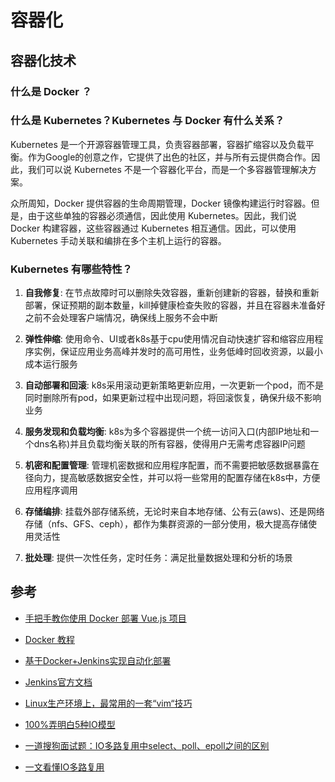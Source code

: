 # 容器化

## 容器化技术

### 什么是 Docker ？

### 什么是 Kubernetes？Kubernetes 与 Docker 有什么关系？
Kubernetes 是一个开源容器管理工具，负责容器部署，容器扩缩容以及负载平衡。作为Google的创意之作，它提供了出色的社区，并与所有云提供商合作。因此，我们可以说 Kubernetes 不是一个容器化平台，而是一个多容器管理解决方案。

众所周知，Docker 提供容器的生命周期管理，Docker 镜像构建运行时容器。但是，由于这些单独的容器必须通信，因此使用 Kubernetes。因此，我们说 Docker 构建容器，这些容器通过 Kubernetes 相互通信。因此，可以使用 Kubernetes 手动关联和编排在多个主机上运行的容器。

### Kubernetes 有哪些特性？

1. **自我修复**: 在节点故障时可以删除失效容器，重新创建新的容器，替换和重新部署，保证预期的副本数量，kill掉健康检查失败的容器，并且在容器未准备好之前不会处理客户端情况，确保线上服务不会中断

1. **弹性伸缩**: 使用命令、UI或者k8s基于cpu使用情况自动快速扩容和缩容应用程序实例，保证应用业务高峰并发时的高可用性，业务低峰时回收资源，以最小成本运行服务
1. **自动部署和回滚**: k8s采用滚动更新策略更新应用，一次更新一个pod，而不是同时删除所有pod，如果更新过程中出现问题，将回滚恢复，确保升级不影响业务
1. **服务发现和负载均衡**: k8s为多个容器提供一个统一访问入口(内部IP地址和一个dns名称)并且负载均衡关联的所有容器，使得用户无需考虑容器IP问题
1. **机密和配置管理**: 管理机密数据和应用程序配置，而不需要把敏感数据暴露在径向力，提高敏感数据安全性，并可以将一些常用的配置存储在k8s中，方便应用程序调用
1. **存储编排**: 挂载外部存储系统，无论时来自本地存储、公有云(aws)、还是网络存储（nfs、GFS、ceph），都作为集群资源的一部分使用，极大提高存储使用灵活性
1. **批处理**: 提供一次性任务，定时任务：满足批量数据处理和分析的场景

## 参考
* [手把手教你使用 Docker 部署 Vue.js 项目](http://www.dockone.io/article/8834)

* [Docker 教程](https://www.runoob.com/docker/docker-container-usage.html)

* [基于Docker+Jenkins实现自动化部署](https://www.cnblogs.com/ming-blogs/p/10903408.html)

* [Jenkins官方文档](https://www.jenkins.io/zh/doc/book/installing/)

* [Linux生产环境上，最常用的一套“vim“技巧](https://mp.weixin.qq.com/s?__biz=MzA4MTc4NTUxNQ==&mid=2650518612&idx=1&sn=125c2cb9ee6d76a6817fb0ebc5a3c5e4&scene=21#wechat_redirect)

* [100%弄明白5种IO模型](https://zhuanlan.zhihu.com/p/115912936)

* [一道搜狗面试题：IO多路复用中select、poll、epoll之间的区别](https://juejin.cn/post/6850037276085321736#heading-0)

* [一文看懂IO多路复用](https://juejin.cn/post/6844903823304032263)